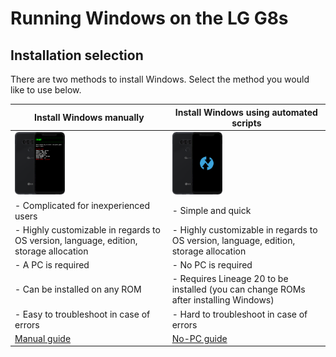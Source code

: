 # Running Windows on the LG G8s

## Installation selection
There are two methods to install Windows. Select the method you would like to use below.

| **Install Windows manually** | **Install Windows using automated scripts** 
|------------------------------------------------------------------------------------------------------------------------|-------------------------------------------------------------------------------------------------------------------
| <a href="1-partition.md"><img src="https://github.com/n00b69/woa-betalm/blob/main/guide/zmanual.png" width="80"></a> | <a href="nopc.md"><img src="https://github.com/n00b69/woa-betalm/blob/main/guide/znopc.png" width="80"></a>
| - Complicated for inexperienced users | - Simple and quick
| - Highly customizable in regards to OS version, language, edition, storage allocation | - Highly customizable in regards to OS version, language, edition, storage allocation
| - A PC is required | - No PC is required
| - Can be installed on any ROM | - Requires Lineage 20 to be installed (you can change ROMs after installing Windows)
| - Easy to troubleshoot in case of errors | - Hard to troubleshoot in case of errors
| [Manual guide](1-partition.md) | [No-PC guide](nopc.md)













